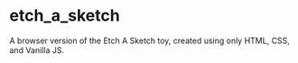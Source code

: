 # etch_a_sketch

A browser version of the Etch A Sketch toy, created using only HTML, CSS, and
Vanilla JS.
